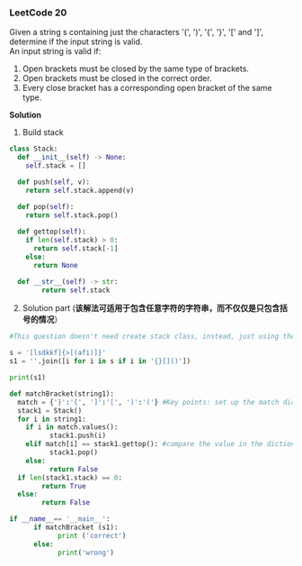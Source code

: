 ### LeetCode 20

Given a string s containing just the characters '(', ')', '{', '}', '[' and ']', determine if the input string is valid.  
An input string is valid if:
1) Open brackets must be closed by the same type of brackets.
2) Open brackets must be closed in the correct order.
3) Every close bracket has a corresponding open bracket of the same type.

**Solution**
1) Build stack

```python
class Stack:
  def __init__(self) -> None:
    self.stack = []

  def push(self, v):
    return self.stack.append(v)

  def pop(self):
    return self.stack.pop()
  
  def gettop(self):
    if len(self.stack) > 0:
      return self.stack[-1]
    else:
      return None

  def __str__(self) -> str:
        return self.stack
```

2) Solution part (**该解法可适用于包含任意字符的字符串，而不仅仅是只包含括号的情况**）  

```Python
#This question doesn't need create stack class, instead, just using the idea of stack is okay.**

s = '[lsdkkf]{>[(afi)]}'
s1 = ''.join([i for i in s if i in '{}[]()'])

print(s1)

def matchBracket(string1):
  match = {'}':'{', ']':'[', ')':'('} #Key points: set up the match dictionary, the element waiting for macthing is set as the key.
  stack1 = Stack()
  for i in string1:
    if i in match.values():
          stack1.push(i)
    elif match[i] == stack1.gettop(): #compare the value in the dictionary with the value of top of stack
          stack1.pop()
    else:
          return False
  if len(stack1.stack) == 0:
        return True
  else:
        return False

if __name__== '__main__':
      if matchBracket (s1):
            print ('correct')
      else:
            print('wrong')
```
